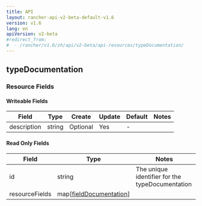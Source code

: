 ```yaml
---
title: API
layout: rancher-api-v2-beta-default-v1.6
version: v1.6
lang: en
apiVersion: v2-beta
#redirect_from:
#  - /rancher/v1.6/zh/api/v2-beta/api-resources/typeDocumentation/
---
```


## typeDocumentation



### Resource Fields

#### Writeable Fields

Field | Type | Create | Update | Default | Notes
---|---|---|---|---|---
description | string | Optional | Yes | - | 


#### Read Only Fields

Field | Type   | Notes
---|---|---
id | string  | The unique identifier for the typeDocumentation
resourceFields | map[[fieldDocumentation]({{site.baseurl}}/rancher/{{page.version}}/{{page.lang}}/api/{{page.apiVersion}}/api-resources/fieldDocumentation/)]  | 


<br>
